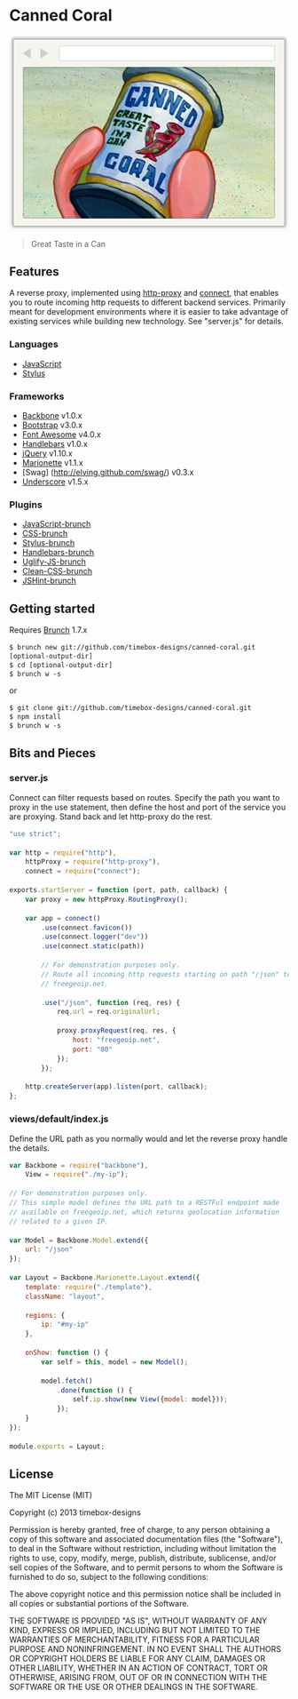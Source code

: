 # Canned Coral

![Canned Coral](app/assets/img/browser-window-2.png)

> Great Taste in a Can

## Features
A reverse proxy, implemented using [http-proxy](https://npmjs.org/package/http-proxy) and [connect](https://npmjs.org/package/connect),
that enables you to route incoming http requests to different backend services. Primarily meant for development environments where it is
easier to take advantage of existing services while building new technology. See "server.js" for details.

### Languages
* [JavaScript](http://www.codecademy.com/tracks/javascript)
* [Stylus](http://learnboost.github.io/stylus/)

### Frameworks
* [Backbone](http://backbonejs.org/) v1.0.x
* [Bootstrap](http://getbootstrap.com/) v3.0.x
* [Font Awesome](http://fortawesome.github.io/Font-Awesome/) v4.0.x
* [Handlebars](http://handlebarsjs.com/) v1.0.x
* [jQuery](http://jquery.com/) v1.10.x
* [Marionette](http://marionettejs.com/) v1.1.x
* [Swag] (http://elving.github.com/swag/) v0.3.x
* [Underscore](http://documentcloud.github.io/underscore/) v1.5.x

### Plugins
* [JavaScript-brunch](https://github.com/brunch/javascript-brunch)
* [CSS-brunch](https://github.com/brunch/css-brunch)
* [Stylus-brunch](https://github.com/brunch/stylus-brunch)
* [Handlebars-brunch](https://github.com/brunch/handlebars-brunch)
* [Uglify-JS-brunch](https://github.com/brunch/uglify-js-brunch)
* [Clean-CSS-brunch](https://github.com/brunch/clean-css-brunch)
* [JSHint-brunch](https://github.com/brunch/jshint-brunch)

## Getting started
Requires [Brunch](http://brunch.io/) 1.7.x

    $ brunch new git://github.com/timebox-designs/canned-coral.git [optional-output-dir]
    $ cd [optional-output-dir]
    $ brunch w -s

or

    $ git clone git://github.com/timebox-designs/canned-coral.git
    $ npm install
    $ brunch w -s

## Bits and Pieces

### server.js
Connect can filter requests based on routes. Specify the path you want to proxy in the use statement,
then define the host and port of the service you are proxying. Stand back and let http-proxy do the rest.

``` js
"use strict";

var http = require("http"),
    httpProxy = require("http-proxy"),
    connect = require("connect");

exports.startServer = function (port, path, callback) {
    var proxy = new httpProxy.RoutingProxy();

    var app = connect()
        .use(connect.favicon())
        .use(connect.logger("dev"))
        .use(connect.static(path))

        // For demonstration purposes only.
        // Route all incoming http requests starting on path "/json" to
        // freegeoip.net.

        .use("/json", function (req, res) {
            req.url = req.originalUrl;

            proxy.proxyRequest(req, res, {
                host: "freegeoip.net",
                port: "80"
            });
        });

    http.createServer(app).listen(port, callback);
};
```

### views/default/index.js
Define the URL path as you normally would and let the reverse proxy handle the details.

``` js
var Backbone = require("backbone"),
    View = require("./my-ip");

// For demonstration purposes only.
// This simple model defines the URL path to a RESTFul endpoint made
// available on freegeoip.net, which returns geolocation information
// related to a given IP.

var Model = Backbone.Model.extend({
    url: "/json"
});

var Layout = Backbone.Marionette.Layout.extend({
    template: require("./template"),
    className: "layout",

    regions: {
        ip: "#my-ip"
    },

    onShow: function () {
        var self = this, model = new Model();

        model.fetch()
            .done(function () {
                self.ip.show(new View({model: model}));
            });
    }
});

module.exports = Layout;
```

## License
The MIT License (MIT)

Copyright (c) 2013 timebox-designs

Permission is hereby granted, free of charge, to any person obtaining a copy of
this software and associated documentation files (the "Software"), to deal in
the Software without restriction, including without limitation the rights to
use, copy, modify, merge, publish, distribute, sublicense, and/or sell copies of
the Software, and to permit persons to whom the Software is furnished to do so,
subject to the following conditions:

The above copyright notice and this permission notice shall be included in all
copies or substantial portions of the Software.

THE SOFTWARE IS PROVIDED "AS IS", WITHOUT WARRANTY OF ANY KIND, EXPRESS OR
IMPLIED, INCLUDING BUT NOT LIMITED TO THE WARRANTIES OF MERCHANTABILITY, FITNESS
FOR A PARTICULAR PURPOSE AND NONINFRINGEMENT. IN NO EVENT SHALL THE AUTHORS OR
COPYRIGHT HOLDERS BE LIABLE FOR ANY CLAIM, DAMAGES OR OTHER LIABILITY, WHETHER
IN AN ACTION OF CONTRACT, TORT OR OTHERWISE, ARISING FROM, OUT OF OR IN
CONNECTION WITH THE SOFTWARE OR THE USE OR OTHER DEALINGS IN THE SOFTWARE.

